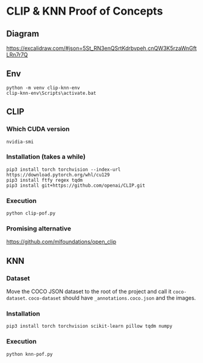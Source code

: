 # CLIP & KNN Proof of Concepts

## Diagram

https://excalidraw.com/#json=5St_RN3enQSrtKdrbvpeh,cnQW3K5rzaWnGftLRn7r7Q

## Env

```
python -m venv clip-knn-env
clip-knn-env\Scripts\activate.bat
```

## CLIP

### Which CUDA version

```
nvidia-smi
```

### Installation (takes a while)
```
pip3 install torch torchvision --index-url https://download.pytorch.org/whl/cu129
pip3 install ftfy regex tqdm
pip3 install git+https://github.com/openai/CLIP.git
```

### Execution
```
python clip-pof.py
```

### Promising alternative
https://github.com/mlfoundations/open_clip

## KNN

### Dataset

Move the COCO JSON dataset to the root of the project and call it `coco-dataset`. `coco-dataset` should have `_annotations.coco.json` and the images.

### Installation
```
pip3 install torch torchvision scikit-learn pillow tqdm numpy
```

### Execution
```
python knn-pof.py
```
